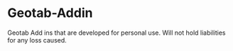 # Geotab-Addin
Geotab Add ins that are developed for personal use. Will not hold liabilities for any loss caused.
